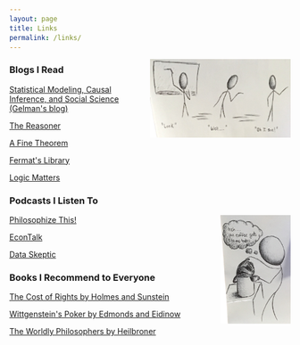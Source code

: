 ```yaml
---
layout: page
title: Links
permalink: /links/
---
```

<img style="float: right; display: inline-block" width="50%" height="50%" src="/images/board.png">

### Blogs I Read

[Statistical Modeling, Causal Inference, and Social Science (Gelman's blog)](http://andrewgelman.com)

[The Reasoner](http://thereasoner.org)

[A Fine Theorem](https://afinetheorem.wordpress.com)

[Fermat's Library](https://fermatslibrary.com/journal_club)

[Logic Matters](https://www.logicmatters.net/blogfront/)

### Podcasts I Listen To

[Philosophize This!](http://philosophizethis.org)
<img style="float: right; display: inline-block" width="25%" height="25%" src="/images/coffee.png">

[EconTalk](http://www.econtalk.org)

[Data Skeptic](https://dataskeptic.com)


### Books I Recommend to Everyone
[The Cost of Rights by Holmes and Sunstein](https://www.amazon.com/Cost-Rights-Liberty-Depends-Taxes/dp/0393320332)

[Wittgenstein's Poker by Edmonds and Eidinow](https://www.amazon.com/Wittgensteins-Poker-Ten-Minute-Argument-Philosophers/dp/0060936649)

[The Worldly Philosophers by Heilbroner](https://www.amazon.com/Worldly-Philosophers-Economic-Thinkers-Seventh/dp/068486214X)
